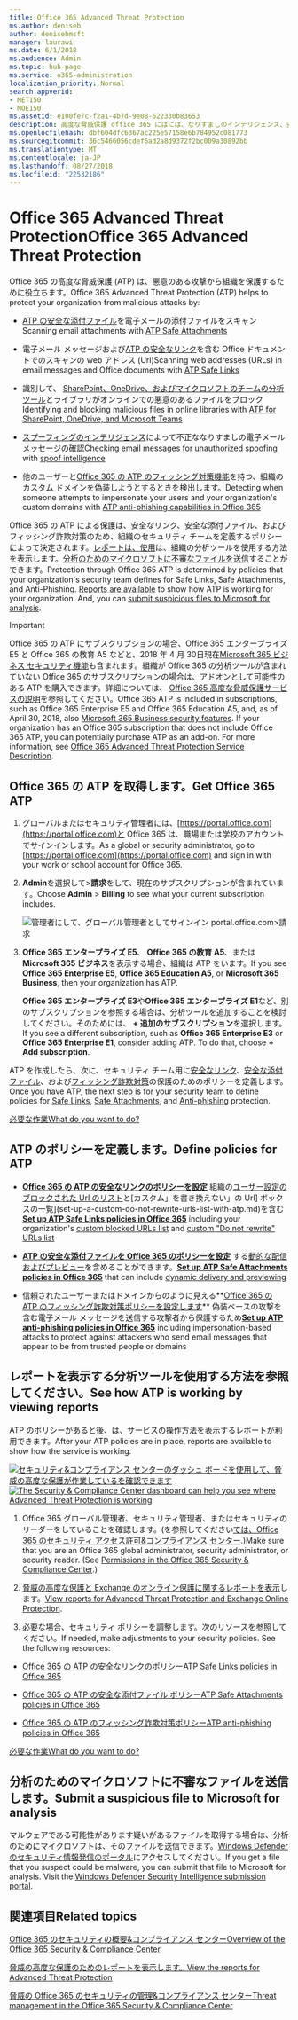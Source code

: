```yaml
---
title: Office 365 Advanced Threat Protection
ms.author: deniseb
author: denisebmsft
manager: laurawi
ms.date: 6/1/2018
ms.audience: Admin
ms.topic: hub-page
ms.service: o365-administration
localization_priority: Normal
search.appverid:
- MET150
- MOE150
ms.assetid: e100fe7c-f2a1-4b7d-9e08-622330b83653
description: 高度な脅威保護 office 365 にはには、なりすましのインテリジェンス、安全なリンク、安全な添付ファイル、および高度なフィッシング対策機能が含まれています。脅威の高度な保護も拡張されている SharePoint のオンライン、OneDrive 内のファイルにビジネス、およびマイクロソフトのチームです。
ms.openlocfilehash: dbf604dfc6367ac225e57158e6b784952c081773
ms.sourcegitcommit: 36c5466056cdef6ad2a8d9372f2bc009a30892bb
ms.translationtype: MT
ms.contentlocale: ja-JP
ms.lasthandoff: 08/27/2018
ms.locfileid: "22532186"
---
```

# <a name="office-365-advanced-threat-protection"></a><span data-ttu-id="094b2-104">Office 365 Advanced Threat Protection</span><span class="sxs-lookup"><span data-stu-id="094b2-104">Office 365 Advanced Threat Protection</span></span>

<span data-ttu-id="094b2-105">Office 365 の高度な脅威保護 (ATP) は、悪意のある攻撃から組織を保護するために役立ちます。</span><span class="sxs-lookup"><span data-stu-id="094b2-105">Office 365 Advanced Threat Protection (ATP) helps to protect your organization from malicious attacks by:</span></span>
  
- <span data-ttu-id="094b2-106">[ATP の安全な添付ファイル](atp-safe-attachments.md)を電子メールの添付ファイルをスキャン</span><span class="sxs-lookup"><span data-stu-id="094b2-106">Scanning email attachments with [ATP Safe Attachments](atp-safe-attachments.md)</span></span>
    
- <span data-ttu-id="094b2-107">電子メール メッセージおよび[ATP の安全なリンク](atp-safe-links.md)を含む Office ドキュメントでのスキャンの web アドレス (Url)</span><span class="sxs-lookup"><span data-stu-id="094b2-107">Scanning web addresses (URLs) in email messages and Office documents with [ATP Safe Links](atp-safe-links.md)</span></span>
    
- <span data-ttu-id="094b2-108">識別して、 [SharePoint、OneDrive、およびマイクロソフトのチームの分析ツール](atp-for-spo-odb-and-teams.md)とライブラリがオンラインでの悪意のあるファイルをブロック</span><span class="sxs-lookup"><span data-stu-id="094b2-108">Identifying and blocking malicious files in online libraries with [ATP for SharePoint, OneDrive, and Microsoft Teams](atp-for-spo-odb-and-teams.md)</span></span>
    
- <span data-ttu-id="094b2-109">[スプーフィングのインテリジェンス](learn-about-spoof-intelligence.md)によって不正ななりすましの電子メール メッセージの確認</span><span class="sxs-lookup"><span data-stu-id="094b2-109">Checking email messages for unauthorized spoofing with [spoof intelligence](learn-about-spoof-intelligence.md)</span></span>
    
- <span data-ttu-id="094b2-110">他のユーザーと[Office 365 の ATP のフィッシング対策機能](atp-anti-phishing.md)を持つ、組織のカスタム ドメインを偽装しようとするときを検出します。</span><span class="sxs-lookup"><span data-stu-id="094b2-110">Detecting when someone attempts to impersonate your users and your organization's custom domains with [ATP anti-phishing capabilities in Office 365](atp-anti-phishing.md)</span></span>
    
<span data-ttu-id="094b2-p102">Office 365 の ATP による保護は、安全なリンク、安全な添付ファイル、およびフィッシング詐欺対策のため、組織のセキュリティ チームを定義するポリシーによって決定されます。[レポートは、使用](view-reports-for-atp.md)は、組織の分析ツールを使用する方法を表示します。[分析のためのマイクロソフトに不審なファイルを送信](office-365-atp.md#submitlalware)することができます。</span><span class="sxs-lookup"><span data-stu-id="094b2-p102">Protection through Office 365 ATP is determined by policies that your organization's security team defines for Safe Links, Safe Attachments, and Anti-Phishing. [Reports are available](view-reports-for-atp.md) to show how ATP is working for your organization. And, you can [submit suspicious files to Microsoft for analysis](office-365-atp.md#submitlalware).</span></span>
  
> [!IMPORTANT]
> <span data-ttu-id="094b2-p103">Office 365 の ATP にサブスクリプションの場合、Office 365 エンタープライズ E5 と Office 365 の教育 A5 などと、2018 年 4 月 30日現在[Microsoft 365 ビジネス セキュリティ機能](https://support.office.com/article/c123694a-1efb-459e-a8d5-2187975373dc)も含まれます。組織が Office 365 の分析ツールが含まれていない Office 365 のサブスクリプションの場合は、アドオンとして可能性のある ATP を購入できます。詳細については、 [Office 365 高度な脅威保護サービスの説明](https://technet.microsoft.com/library/exchange-online-advanced-threat-protection-service-description.aspx)を参照してください。</span><span class="sxs-lookup"><span data-stu-id="094b2-p103">Office 365 ATP is included in subscriptions, such as Office 365 Enterprise E5 and Office 365 Education A5, and, as of April 30, 2018, also [Microsoft 365 Business security features](https://support.office.com/article/c123694a-1efb-459e-a8d5-2187975373dc). If your organization has an Office 365 subscription that does not include Office 365 ATP, you can potentially purchase ATP as an add-on. For more information, see [Office 365 Advanced Threat Protection Service Description](https://technet.microsoft.com/library/exchange-online-advanced-threat-protection-service-description.aspx).</span></span> 
      
## <a name="get-office-365-atp"></a><span data-ttu-id="094b2-117">Office 365 の ATP を取得します。</span><span class="sxs-lookup"><span data-stu-id="094b2-117">Get Office 365 ATP</span></span>

1. <span data-ttu-id="094b2-118">グローバルまたはセキュリティ管理者には、[https://portal.office.com](https://portal.office.com)と Office 365 は、職場または学校のアカウントでサインインします。</span><span class="sxs-lookup"><span data-stu-id="094b2-118">As a global or security administrator, go to [https://portal.office.com](https://portal.office.com) and sign in with your work or school account for Office 365.</span></span> 
    
2. <span data-ttu-id="094b2-119">**Admin**を選択して\>**請求**をして、現在のサブスクリプションが含まれています。</span><span class="sxs-lookup"><span data-stu-id="094b2-119">Choose **Admin** \> **Billing** to see what your current subscription includes.</span></span> 
    
    ![管理者にして、グローバル管理者としてサインイン portal.office.com\>請求](media/18a3546c-bd1f-4f49-82ec-0184909b42c2.png)
  
3. <span data-ttu-id="094b2-121">**Office 365 エンタープライズ E5**、 **Office 365 の教育 A5**、または**Microsoft 365 ビジネス**を表示する場合、組織は ATP をいます。</span><span class="sxs-lookup"><span data-stu-id="094b2-121">If you see **Office 365 Enterprise E5**, **Office 365 Education A5**, or **Microsoft 365 Business**, then your organization has ATP.</span></span> 
    
    <span data-ttu-id="094b2-p104">**Office 365 エンタープライズ E3**や**Office 365 エンタープライズ E1**など、別のサブスクリプションを参照する場合は、分析ツールを追加することを検討してください。そのためには、 **+ 追加のサブスクリプション**を選択します。</span><span class="sxs-lookup"><span data-stu-id="094b2-p104">If you see a different subscription, such as **Office 365 Enterprise E3** or **Office 365 Enterprise E1**, consider adding ATP. To do that, choose **+ Add subscription**.</span></span>
    
<span data-ttu-id="094b2-124">ATP を作成したら、次に、セキュリティ チーム用に[安全なリンク](atp-safe-links.md)、[安全な添付ファイル](atp-safe-attachments.md)、および[フィッシング詐欺対策](set-up-atp-anti-phishing-policies.md)の保護のためのポリシーを定義します。</span><span class="sxs-lookup"><span data-stu-id="094b2-124">Once you have ATP, the next step is for your security team to define policies for [Safe Links](atp-safe-links.md), [Safe Attachments](atp-safe-attachments.md), and [Anti-phishing](set-up-atp-anti-phishing-policies.md) protection.</span></span> 
  
[<span data-ttu-id="094b2-125">必要な作業</span><span class="sxs-lookup"><span data-stu-id="094b2-125">What do you want to do?</span></span>](office-365-atp.md#TOC)
  
## <a name="define-policies-for-atp"></a><span data-ttu-id="094b2-126">ATP のポリシーを定義します。</span><span class="sxs-lookup"><span data-stu-id="094b2-126">Define policies for ATP</span></span>

- <span data-ttu-id="094b2-127">**[Office 365 の ATP の安全なリンクのポリシーを設定](set-up-atp-safe-links-policies.md)** 組織の[ユーザー設定のブロックされた Url のリスト](set-up-a-custom-blocked-urls-list-wtih-atp.md)と[カスタム」を書き換えない」の Url] ボックスの一覧](set-up-a-custom-do-not-rewrite-urls-list-with-atp.md)を含む</span><span class="sxs-lookup"><span data-stu-id="094b2-127">**[Set up ATP Safe Links policies in Office 365](set-up-atp-safe-links-policies.md)** including your organization's [custom blocked URLs list](set-up-a-custom-blocked-urls-list-wtih-atp.md) and [custom "Do not rewrite" URLs list](set-up-a-custom-do-not-rewrite-urls-list-with-atp.md)</span></span>
    
- <span data-ttu-id="094b2-128">**[ATP の安全な添付ファイルを Office 365 のポリシーを設定](set-up-atp-safe-attachments-policies.md)** する[動的な配信およびプレビュー](dynamic-delivery-and-previewing.md)を含めることができます。</span><span class="sxs-lookup"><span data-stu-id="094b2-128">**[Set up ATP Safe Attachments policies in Office 365](set-up-atp-safe-attachments-policies.md)** that can include [dynamic delivery and previewing](dynamic-delivery-and-previewing.md)</span></span>
    
- <span data-ttu-id="094b2-129">信頼されたユーザーまたはドメインからのように見える**[Office 365 の ATP のフィッシング詐欺対策ポリシーを設定します](set-up-atp-anti-phishing-policies.md)** 偽装ベースの攻撃を含む電子メール メッセージを送信する攻撃者から保護するため</span><span class="sxs-lookup"><span data-stu-id="094b2-129">**[Set up ATP anti-phishing policies in Office 365](set-up-atp-anti-phishing-policies.md)** including impersonation-based attacks to protect against attackers who send email messages that appear to be from trusted people or domains</span></span> 
  
## <a name="see-how-atp-is-working-by-viewing-reports"></a><span data-ttu-id="094b2-130">レポートを表示する分析ツールを使用する方法を参照してください。</span><span class="sxs-lookup"><span data-stu-id="094b2-130">See how ATP is working by viewing reports</span></span>

<span data-ttu-id="094b2-131">ATP のポリシーがあると後、は、サービスの操作方法を表示するレポートが利用できます。</span><span class="sxs-lookup"><span data-stu-id="094b2-131">After your ATP policies are in place, reports are available to show how the service is working.</span></span>

<span data-ttu-id="094b2-132">[![セキュリティ&amp;コンプライアンス センターのダッシュ ボードを使用して、脅威の高度な保護が作業しているを確認できます](media/6b213d34-adbb-44af-8549-be9a7e2db087.png)](view-reports-for-atp.md)</span><span class="sxs-lookup"><span data-stu-id="094b2-132">[![The Security &amp; Compliance Center dashboard can help you see where Advanced Threat Protection is working](media/6b213d34-adbb-44af-8549-be9a7e2db087.png)](view-reports-for-atp.md)</span></span>
  
1. <span data-ttu-id="094b2-p105">Office 365 グローバル管理者、セキュリティ管理者、またはセキュリティのリーダーをしていることを確認します。(を参照してください[では、Office 365 のセキュリティ アクセス許可&amp;コンプライアンス センター](permissions-in-the-security-and-compliance-center.md).)</span><span class="sxs-lookup"><span data-stu-id="094b2-p105">Make sure that you are an Office 365 global administrator, security administrator, or security reader. (See [Permissions in the Office 365 Security &amp; Compliance Center](permissions-in-the-security-and-compliance-center.md).)</span></span>
    
2. <span data-ttu-id="094b2-135">[脅威の高度な保護と Exchange のオンライン保護に関するレポートを表示](view-reports-for-atp.md)します。</span><span class="sxs-lookup"><span data-stu-id="094b2-135">[View reports for Advanced Threat Protection and Exchange Online Protection](view-reports-for-atp.md).</span></span>
    
3. <span data-ttu-id="094b2-p106">必要な場合、セキュリティ ポリシーを調整します。次のリソースを参照してください。</span><span class="sxs-lookup"><span data-stu-id="094b2-p106">If needed, make adjustments to your security policies. See the following resources:</span></span>
    
  - [<span data-ttu-id="094b2-138">Office 365 の ATP の安全なリンクのポリシー</span><span class="sxs-lookup"><span data-stu-id="094b2-138">ATP Safe Links policies in Office 365</span></span>](set-up-atp-safe-links-policies.md)
    
  - [<span data-ttu-id="094b2-139">Office 365 の ATP の安全な添付ファイル ポリシー</span><span class="sxs-lookup"><span data-stu-id="094b2-139">ATP Safe Attachments policies in Office 365</span></span>](set-up-atp-safe-attachments-policies.md)
    
  - [<span data-ttu-id="094b2-140">Office 365 の ATP のフィッシング詐欺対策ポリシー</span><span class="sxs-lookup"><span data-stu-id="094b2-140">ATP anti-phishing policies in Office 365</span></span>](set-up-atp-anti-phishing-policies.md)
    
[<span data-ttu-id="094b2-141">必要な作業</span><span class="sxs-lookup"><span data-stu-id="094b2-141">What do you want to do?</span></span>](office-365-atp.md)
  
## <a name="submit-a-suspicious-file-to-microsoft-for-analysis"></a><span data-ttu-id="094b2-142">分析のためのマイクロソフトに不審なファイルを送信します。</span><span class="sxs-lookup"><span data-stu-id="094b2-142">Submit a suspicious file to Microsoft for analysis</span></span>

<span data-ttu-id="094b2-p107">マルウェアである可能性があります疑いがあるファイルを取得する場合は、分析のためにマイクロソフトは、そのファイルを送信できます。[Windows Defender のセキュリティ情報発信のポータル](https://go.microsoft.com/fwlink/?linkid=857185)にアクセスしてください。</span><span class="sxs-lookup"><span data-stu-id="094b2-p107">If you get a file that you suspect could be malware, you can submit that file to Microsoft for analysis. Visit the [Windows Defender Security Intelligence submission portal](https://go.microsoft.com/fwlink/?linkid=857185).</span></span>
  
## <a name="related-topics"></a><span data-ttu-id="094b2-145">関連項目</span><span class="sxs-lookup"><span data-stu-id="094b2-145">Related topics</span></span>

[<span data-ttu-id="094b2-146">Office 365 のセキュリティの概要&amp;コンプライアンス センター</span><span class="sxs-lookup"><span data-stu-id="094b2-146">Overview of the Office 365 Security &amp; Compliance Center</span></span>](https://support.office.com/article/a5f2fd18-b029-4257-b5a8-ae83e7768c85)
  
[<span data-ttu-id="094b2-147">脅威の高度な保護のためのレポートを表示します。</span><span class="sxs-lookup"><span data-stu-id="094b2-147">View the reports for Advanced Threat Protection</span></span>](view-reports-for-atp.md)
  
[<span data-ttu-id="094b2-148">脅威の Office 365 のセキュリティの管理&amp;コンプライアンス センター</span><span class="sxs-lookup"><span data-stu-id="094b2-148">Threat management in the Office 365 Security &amp; Compliance Center</span></span>](threat-management.md)
  

